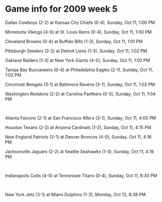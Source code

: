 # Game info for 2009 week 5

Dallas Cowboys (2-2) at Kansas City Chiefs (0-4), Sunday, Oct 11, 1:00 PM

Minnesota Vikings (4-0) at St. Louis Rams (0-4), Sunday, Oct 11, 1:00 PM

Cleveland Browns (0-4) at Buffalo Bills (1-3), Sunday, Oct 11, 1:01 PM

Pittsburgh Steelers (2-2) at Detroit Lions (1-3), Sunday, Oct 11, 1:02 PM

Oakland Raiders (1-3) at New York Giants (4-0), Sunday, Oct 11, 1:02 PM

Tampa Bay Buccaneers (0-4) at Philadelphia Eagles (2-1), Sunday, Oct 11, 1:02 PM

Cincinnati Bengals (3-1) at Baltimore Ravens (3-1), Sunday, Oct 11, 1:02 PM

Washington Redskins (2-2) at Carolina Panthers (0-3), Sunday, Oct 11, 1:04 PM


<br/>

Atlanta Falcons (2-1) at San Francisco 49ers (3-1), Sunday, Oct 11, 4:05 PM

Houston Texans (2-2) at Arizona Cardinals (1-2), Sunday, Oct 11, 4:15 PM

New England Patriots (3-1) at Denver Broncos (4-0), Sunday, Oct 11, 4:16 PM

Jacksonville Jaguars (2-2) at Seattle Seahawks (1-3), Sunday, Oct 11, 4:16 PM


<br/>

Indianapolis Colts (4-0) at Tennessee Titans (0-4), Sunday, Oct 11, 8:30 PM


<br/>

New York Jets (3-1) at Miami Dolphins (1-3), Monday, Oct 12, 8:38 PM

